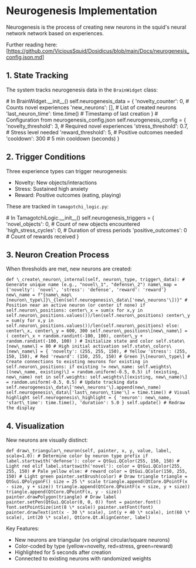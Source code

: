

Neurogenesis Implementation
===========================

Neurogenesis is the process of creating new neurons in the squid's neural network network based on experiences.

Further reading here: [https://github.com/ViciousSquid/Dosidicus/blob/main/Docs/neurogenesis_config.json.md]

1\. State Tracking
------------------

The system tracks neurogenesis data in the `BrainWidget` class:

\# In BrainWidget.\_\_init\_\_() self.neurogenesis\_data = { 'novelty\_counter': 0, # Counts novel experiences 'new\_neurons': \[\], # List of created neurons 'last\_neuron\_time': time.time() # Timestamp of last creation } # Configuration from neurogenesis\_config.json self.neurogenesis\_config = { 'novelty\_threshold': 3, # Required novel experiences 'stress\_threshold': 0.7, # Stress level needed 'reward\_threshold': 5, # Positive outcomes needed 'cooldown': 300 # 5 min cooldown (seconds) }

2\. Trigger Conditions
----------------------

Three experience types can trigger neurogenesis:

*   Novelty: New objects/interactions
*   Stress: Sustained high anxiety
*   Reward: Positive outcomes (eating, playing)

These are tracked in `tamagotchi_logic.py`:

\# In TamagotchiLogic.\_\_init\_\_() self.neurogenesis\_triggers = { 'novel\_objects': 0, # Count of new objects encountered 'high\_stress\_cycles': 0, # Duration of stress periods 'positive\_outcomes': 0 # Count of rewards received }

3\. Neuron Creation Process
---------------------------

When thresholds are met, new neurons are created:

```def \_create\_neuron\_internal(self, neuron\_type, trigger\_data): # Generate unique name (e.g., "novel\_1", "defense\_2") name\_map = {'novelty': 'novel', 'stress': 'defense', 'reward': 'reward'} new\_name = f"{name\_map\[neuron\_type\]}\_{len(self.neurogenesis\_data\['new\_neurons'\])}" # Position near an active neuron (or center if none) if self.neuron\_positions: center\_x = sum(x for x,y in self.neuron\_positions.values())/len(self.neuron\_positions) center\_y = sum(y for x,y in self.neuron\_positions.values())/len(self.neuron\_positions) else: center\_x, center\_y = 600, 300 self.neuron\_positions\[new\_name\] = ( center\_x + random.randint(-100, 100), center\_y + random.randint(-100, 100) ) # Initialize state and color self.state\[new\_name\] = 80 # High initial activation self.state\_colors\[new\_name\] = { 'novelty': (255, 255, 150), # Yellow 'stress': (255, 150, 150), # Red 'reward': (150, 255, 150) # Green }\[neuron\_type\] # Create connections to existing neurons for existing in self.neuron\_positions: if existing != new\_name: self.weights\[(new\_name, existing)\] = random.uniform(-0.5, 0.5) if (existing, new\_name) not in self.weights: self.weights\[(existing, new\_name)\] = random.uniform(-0.5, 0.5) # Update tracking data self.neurogenesis\_data\['new\_neurons'\].append(new\_name) self.neurogenesis\_data\['last\_neuron\_time'\] = time.time() # Visual highlight self.neurogenesis\_highlight = { 'neuron': new\_name, 'start\_time': time.time(), 'duration': 5.0 } self.update() # Redraw the display```

4\. Visualization
-----------------

New neurons are visually distinct:

```def draw\_triangular\_neuron(self, painter, x, y, value, label, scale=1.0): # Determine color by neuron type prefix if label.startswith('defense'): color = QtGui.QColor(255, 150, 150) # Light red elif label.startswith('novel'): color = QtGui.QColor(255, 255, 150) # Pale yellow else: # reward color = QtGui.QColor(150, 255, 150) # Light green painter.setBrush(color) # Draw triangle triangle = QtGui.QPolygonF() size = 25 \* scale triangle.append(QtCore.QPointF(x - size, y + size)) triangle.append(QtCore.QPointF(x + size, y + size)) triangle.append(QtCore.QPointF(x, y - size)) painter.drawPolygon(triangle) # Draw label painter.setPen(QtGui.QColor(0, 0, 0)) font = painter.font() font.setPointSize(int(8 \* scale)) painter.setFont(font) painter.drawText(int(x - 30 \* scale), int(y + 40 \* scale), int(60 \* scale), int(20 \* scale), QtCore.Qt.AlignCenter, label)```

Key Features:

*   New neurons are triangular (vs original circular/square neurons)
*   Color-coded by type (yellow=novelty, red=stress, green=reward)
*   Highlighted for 5 seconds after creation
*   Connected to existing neurons with randomized weights
